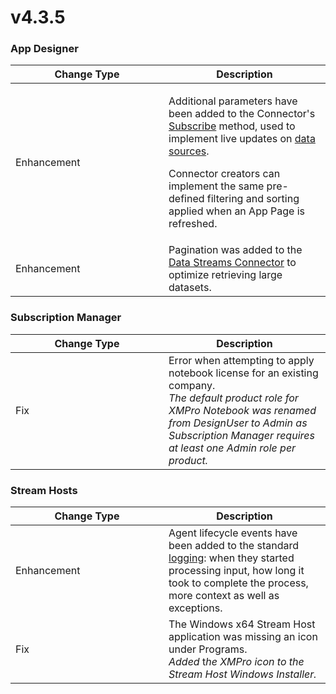 # v4.3.5

### App Designer

<table><thead><tr><th width="229">Change Type</th><th>Description</th></tr></thead><tbody><tr><td>Enhancement</td><td><p>Additional parameters have been added to the Connector's <a href="../../how-tos/connectors/building-connectors.md#subscribe">Subscribe</a> method, used to implement live updates on <a href="../../concepts/application/data-integration.md#data-source">data sources</a>.</p><p>Connector creators can implement the same pre-defined filtering and sorting applied when an App Page is refreshed.</p></td></tr><tr><td>Enhancement</td><td>Pagination was added to the <a href="https://xmpro.gitbook.io/data-streams-connector/">Data Streams Connector</a> to optimize retrieving large datasets.</td></tr></tbody></table>

### Subscription Manager

<table><thead><tr><th width="229">Change Type</th><th>Description</th></tr></thead><tbody><tr><td>Fix</td><td>Error when attempting to apply notebook license for an existing company.<br><em>The default product role for XMPro Notebook was renamed from DesignUser to Admin as Subscription Manager requires at least one Admin role per product.</em></td></tr></tbody></table>

### Stream Hosts

<table><thead><tr><th width="229">Change Type</th><th>Description</th></tr></thead><tbody><tr><td>Enhancement</td><td>Agent lifecycle events have been added to the standard <a href="../../installation/3.-complete-installation/configure-logging-optional.md#stream-hosts">logging</a>: when they started processing input, how long it took to complete the process, more context as well as exceptions.</td></tr><tr><td>Fix</td><td>The Windows x64 Stream Host application was missing an icon under Programs.<br><em>Added</em> t<em>he XMPro icon to the Stream Host Windows Installer.</em></td></tr></tbody></table>
